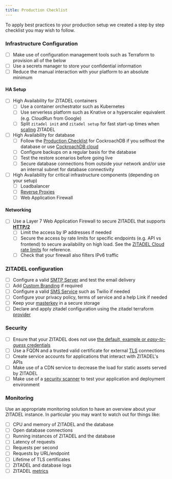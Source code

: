 ```yaml
---
title: Production Checklist
---
```



To apply best practices to your production setup we created a step by step checklist you may wish to follow.

### Infrastructure Configuration

- [ ] Make use of configuration management tools such as Terraform to provision all of the below
- [ ] Use a secrets manager to store your confidential information
- [ ] Reduce the manual interaction with your platform to an absolute minimum

#### HA Setup

- [ ] High Availability for ZITADEL containers
  - [ ] Use a container orchestrator such as Kubernetes
  - [ ] Use serverless platform such as Knative or a hyperscaler equivalent (e.g. CloudRun from Google)
  - [ ] Split `zitadel init` and `zitadel setup` for fast start-up times when [scaling](/docs/self-hosting/manage/updating_scaling) ZITADEL
- [ ] High Availability for database
  - [ ] Follow the [Production Checklist](https://www.cockroachlabs.com/docs/stable/recommended-production-settings.html) for CockroachDB if you selfhost the database or use [CockroachDB cloud](https://www.cockroachlabs.com/docs/cockroachcloud/create-an-account.html)
  - [ ] Configure backups on a regular basis for the database
  - [ ] Test the restore scenarios before going live
  - [ ] Secure database connections from outside your network and/or use an internal subnet for database connectivity
- [ ] High Availability for critical infrastructure components (depending on your setup)
  - [ ] Loadbalancer
  - [ ] [Reverse Proxies](https://zitadel.com/docs/self-hosting/manage/reverseproxy/reverse_proxy)
  - [ ] Web Application Firewall

#### Networking

- [ ] Use a Layer 7 Web Application Firewall to secure ZITADEL that supports **[HTTP/2](/docs/self-hosting/manage/http2)**
  - [ ] Limit the access by IP addresses if needed
  - [ ] Secure the access by rate limits for specific endpoints (e.g. API vs frontend) to secure availability on high load. See the [ZITADEL Cloud rate limits](/docs/legal/rate-limit-policy) for reference.
  - [ ] Check that your firewall also filters IPv6 traffic

### ZITADEL configuration

- [ ] Configure a valid [SMTP Server](/docs/guides/manage/console/instance-settings#smtp) and test the email delivery
- [ ] Add [Custom Branding](/docs/guides/manage/customize/branding) if required
- [ ] Configure a valid [SMS Service](/docs/guides/manage/console/instance-settings#sms) such as Twilio if needed
- [ ] Configure your privacy policy, terms of service and a help Link if needed
- [ ] Keep your [masterkey](https://zitadel.com/docs/self-hosting/manage/configure) in a secure storage
- [ ] Declare and apply zitadel configuration using the zitadel terraform [provider](https://github.com/zitadel/terraform-provider-zitadel) 

### Security

- [ ] Ensure that your ZITADEL does not use [the default, example or _easy-to-guess_ credentials](/docs/self-hosting/manage/database#zitadel-credentials)
- [ ] Use a FQDN and a trusted valid certificate for external [TLS](/docs/self-hosting/manage/tls_modes#http2) connections
- [ ] Create service accounts for applications that interact with ZITADEL's APIs
- [ ] Make use of a CDN service to decrease the load for static assets served by ZITADEL
- [ ] Make use of a [security scanner](https://owasp.org/www-community/Vulnerability_Scanning_Tools) to test your application and deployment environment

### Monitoring

Use an appropriate monitoring solution to have an overview about your ZITADEL instance. In particular you may want to watch out for things like:

- [ ] CPU and memory of ZITADEL and the database
- [ ] Open database connections
- [ ] Running instances of ZITADEL and the database
- [ ] Latency of requests
- [ ] Requests per second
- [ ] Requests by URL/endpoint
- [ ] Lifetime of TLS certificates
- [ ] ZITADEL and database logs
- [ ] ZITADEL [metrics](/docs/apis/observability/metrics)
